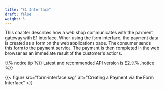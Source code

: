 ```yaml
---
title: "E1 Interface"
draft: false
weight: 3
---
```


This chapter describes how a web shop communicates with the payment gateway with E1 interface. When using the form interface, the payment data is created as a form on the web applications page. The consumer sends this form to the payment service. The payment is then completed in the web browser as an immediate result of the customer's actions.

{{% notice tip %}} Latest and recommended API version is E2.{{% /notice %}}

{{< figure src="form-interface.svg" alt="Creating a Payment via the Form Interface" >}}
